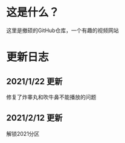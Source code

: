 # 这是什么？

这里是撤硕的GitHub仓库，一个有趣的视频网站

# 更新日志
## 2021/1/22 更新

修复了炸睾丸和吹牛鼻不能播放的问题

## 2021/2/12 更新

解锁2021分区